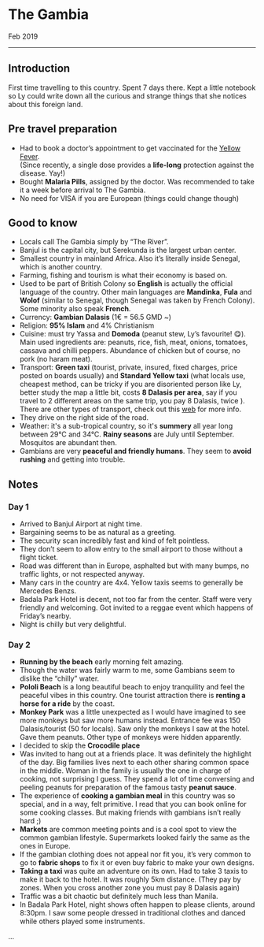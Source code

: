 # The Gambia

Feb 2019

---

## Introduction

First time travelling to this country. Spent 7 days there. 
Kept a little notebook so Ly could write down all the curious and strange things that she notices about this foreign land. 

## Pre travel preparation

- Had to book a doctor’s appointment to get vaccinated for the [Yellow Fever](https://www.who.int/news-room/fact-sheets/detail/yellow-fever). </br>
(Since recently, a single dose provides a **life-long** protection against the disease. Yay!)
- Bought **Malaria Pills**, assigned by the doctor. Was recommended to take it a week before arrival to The Gambia.
- No need for VISA if you are European (things could change though)

## Good to know

- Locals call The Gambia simply by “The River”. 
- Banjul is the capital city, but Serekunda is the largest urban center.
- Smallest country in mainland Africa. Also it’s literally inside Senegal, which is another country.
- Farming, fishing and tourism is what their economy is based on.
- Used to be part of British Colony so **English** is actually the official language of the country. Other main languages are **Mandinka**, **Fula** and **Wolof** (similar to Senegal, though Senegal was taken by French Colony). 
Some minority also speak **French**.
- Currency: **Gambian Dalasis** (1€ = 56.5 GMD ~)
- Religion: **95% Islam** and 4% Christianism
- Cuisine: must try Yassa and **Domoda** (peanut stew, Ly’s favourite! 😋). </br>
 Main used ingredients are: peanuts, rice, fish, meat, onions, tomatoes, cassava and chilli peppers. Abundance of chicken but of course, no pork (no haram meat).
- Transport: **Green taxi** (tourist, private, insured, fixed charges, price posted on boards usually)  and **Standard Yellow taxi** (what locals use, cheapest method, can be tricky if you are disoriented person like Ly, better study the map a little bit, costs **8 Dalasis per area**, say if you travel to 2 different areas on the same trip, you pay 8 Dalasis, twice ). </br>
There are other types of transport, check out this [web](http://www.accessgambia.com/information/taxis.html) for more info.
- They drive on the right side of the road.
- Weather: it's a sub-tropical country, so it's **summery** all year long between 29°C and 34°C. 
    **Rainy seasons** are July until September. Mosquitos are abundant then.
- Gambians are very **peaceful and friendly humans**. They seem to **avoid rushing** and getting into trouble.

## Notes

### Day 1

- Arrived to Banjul Airport at night time.
- Bargaining seems to be as natural as a greeting.
- The security scan incredibly fast and kind of felt pointless.
- They don’t seem to allow entry to the small airport to those without a flight ticket.
- Road was different than in Europe, asphalted but with many bumps, no traffic lights, or not respected anyway.
- Many cars in the country are 4x4. Yellow taxis seems to generally be Mercedes Benzs.
- Badala Park Hotel is decent, not too far from the center. Staff were very friendly and welcoming. Got invited to a reggae event which happens of Friday’s nearby.
- Night is chilly but very delightful.

### Day 2

- **Running by the beach** early morning felt amazing.
- Though the water was fairly warm to me, some Gambians seem to dislike the “chilly” water.
- **Pololi Beach** is a long beautiful beach to enjoy tranquility and feel the peaceful vibes in this country. One tourist attraction there is **renting a horse for a ride** by the coast.
- **Monkey Park** was a little unexpected as I would have imagined to see more monkeys but saw more humans instead. Entrance fee was 150 Dalasis/tourist (50 for locals).
Saw only the monkeys I saw at the hotel. Gave them peanuts. Other type of monkeys were hidden apparently.
- I decided to skip the **Crocodile place**
- Was invited to hang out at a friends place. It was definitely the highlight of the day.
Big families lives next to each other sharing common space in the middle.
Woman in the family is usually the one in charge of cooking, not surprising I guess.
They spend a lot of time conversing and peeling peanuts for preparation of the famous tasty **peanut sauce**.
- The experience of **cooking a gambian meal** in this country was so special, and in a way, felt primitive. I read that you can book online for some cooking classes. But making friends with gambians isn’t really hard ;)
- **Markets** are common meeting points and is a cool spot to view the common gambian lifestyle. 
Supermarkets looked fairly the same as the ones in Europe.
- If the gambian clothing does not appeal nor fit you, it’s very common to go to **fabric shops** to fix it or even buy fabric to make your own designs.
- **Taking a taxi** was quite an adventure on its own. Had to take 3 taxis to make it back to the hotel. It was roughly 5km distance.
(They pay by zones. When you cross another zone you must pay 8 Dalasis again)
- Traffic was a bit chaotic but definitely much less than Manila. 
- In Badala Park Hotel, night shows often happen to please clients, around 8:30pm. I saw some people dressed in traditional clothes and danced while others played some instruments.


...